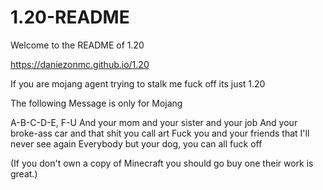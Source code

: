 # 1.20-README
Welcome to the README of 1.20

https://daniezonmc.github.io/1.20

If you are mojang agent trying to stalk me fuck off its just 1.20

The following Message is only for Mojang

A-B-C-D-E, F-U
And your mom and your sister and your job
And your broke-ass car and that shit you call art
Fuck you and your friends that I'll never see again
Everybody but your dog, you can all fuck off

(If you don't own a copy of Minecraft you should go buy one their work is great.)
